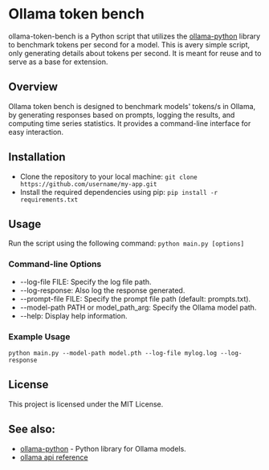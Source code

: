 # Ollama token bench

ollama-token-bench is a Python script that utilizes the [ollama-python](https://github.com/ollama/ollama-python) library to benchmark tokens per second for a model. This is avery simple script, only generating details about tokens per second. It is meant for reuse and to serve as a base for extension. 

## Overview

Ollama token bench is designed to benchmark models' tokens/s in Ollama, by generating responses based on prompts, logging the results, and computing time series statistics. It provides a command-line interface for easy interaction.

## Installation

- Clone the repository to your local machine: `git clone https://github.com/username/my-app.git`
- Install the required dependencies using pip: `pip install -r requirements.txt`

## Usage

Run the script using the following command: `python main.py [options]`

### Command-line Options
- --log-file FILE: Specify the log file path.
- --log-response: Also log the response generated.
- --prompt-file FILE: Specify the prompt file path (default: prompts.txt).
- --model-path PATH or model_path_arg: Specify the Ollama model path.
- --help: Display help information.

### Example Usage
`python main.py --model-path model.pth --log-file mylog.log --log-response`

## License

This project is licensed under the MIT License.

## See also:

- [ollama-python](https://github.com/ollama/ollama-python) - Python library for Ollama models.
- [ollama api reference](https://github.com/ollama/ollama/blob/main/docs/api.md)